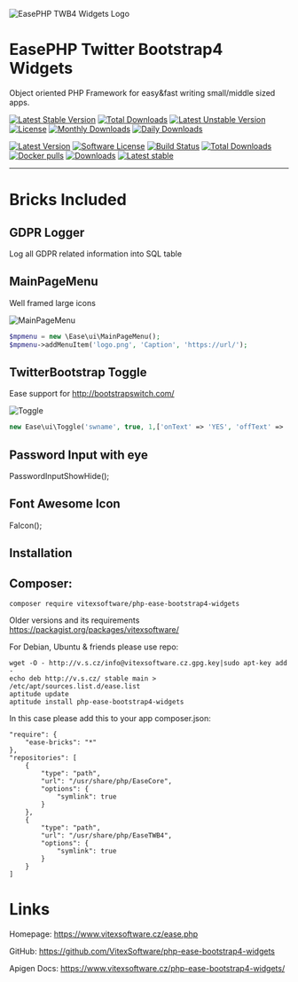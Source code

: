 ![EasePHP TWB4 Widgets Logo](https://raw.githubusercontent.com/VitexSoftware/php-ease-bootstrap4-widgets/master/project-logo.png "Project Logo")

EasePHP Twitter Bootstrap4 Widgets
==================================

Object oriented PHP Framework for easy&fast writing small/middle sized apps.


[![Latest Stable Version](https://poser.pugx.org/vitexsoftware/ease-bootstrap4-widgets/v/stable)](https://packagist.org/packages/vitexsoftware/ease-bootstrap4-widgets)
[![Total Downloads](https://poser.pugx.org/vitexsoftware/ease-bootstrap4-widgets/downloads)](https://packagist.org/packages/vitexsoftware/ease-bootstrap4-widgets)
[![Latest Unstable Version](https://poser.pugx.org/vitexsoftware/ease-bootstrap4-widgets/v/unstable)](https://packagist.org/packages/vitexsoftware/ease-bootstrap4-widgets)
[![License](https://poser.pugx.org/vitexsoftware/ease-bootstrap4-widgets/license)](https://packagist.org/packages/vitexsoftware/ease-bootstrap4-widgets)
[![Monthly Downloads](https://poser.pugx.org/vitexsoftware/ease-bootstrap4-widgets/d/monthly)](https://packagist.org/packages/vitexsoftware/ease-bootstrap4-widgets)
[![Daily Downloads](https://poser.pugx.org/vitexsoftware/ease-bootstrap4-widgets/d/daily)](https://packagist.org/packages/vitexsoftware/ease-bootstrap4-widgets)

[![Latest Version](https://img.shields.io/github/release/VitexSoftware/php-ease-bootstrap4-widgets.svg?style=flat-square)](https://github.com/VitexSoftware/php-ease-bootstrap4-widgets/releases)
[![Software License](https://img.shields.io/badge/license-GPL-brightgreen.svg?style=flat-square)](https://github.com/VitexSoftware/php-ease-bootstrap4-widgets/blob/master/LICENSE)
[![Build Status](https://img.shields.io/travis/VitexSoftware/php-ease-bootstrap4-widgets/master.svg?style=flat-square)](https://travis-ci.org/VitexSoftware/php-ease-bootstrap4-widgets)
[![Total Downloads](https://img.shields.io/packagist/dt/vitexsoftware/php-ease-bootstrap4-widgets.svg?style=flat-square)](https://packagist.org/packages/vitexsoftware/php-ease-bootstrap4-widgets)
[![Docker pulls](https://img.shields.io/docker/pulls/vitexsoftware/php-ease-bootstrap4-widgets.svg)](https://hub.docker.com/r/vitexsoftware/php-ease-bootstrap4-widgets/)
[![Downloads](https://img.shields.io/packagist/dt/vitexsoftware/php-ease-bootstrap4-widgets.svg?style=flat-square)](https://packagist.org/packages/vitexsoftware/php-ease-bootstrap4-widgets)
[![Latest stable](https://img.shields.io/packagist/v/vitexsoftware/php-ease-bootstrap4-widgets.svg?style=flat-square)](https://packagist.org/packages/vitexsoftware/php-ease-bootstrap4-widgets)

---

Bricks Included
===============

GDPR Logger
-----------

Log all GDPR related information into SQL table

MainPageMenu
------------

Well framed large icons

![MainPageMenu](https://raw.githubusercontent.com/VitexSoftware/php-ease-bootstrap4-widgets/master/MainPageMenu.png "Main Page Menu screenshot")

```php
$mpmenu = new \Ease\ui\MainPageMenu();
$mpmenu->addMenuItem('logo.png', 'Caption', 'https://url/');
```

TwitterBootstrap Toggle
-----------------------

Ease support for http://bootstrapswitch.com/ 

![Toggle](https://raw.githubusercontent.com/VitexSoftware/php-ease-bootstrap4-widgets/master/Toggle.png "Main Page Menu screenshot")

```php
new Ease\ui\Toggle('swname', true, 1,['onText' => 'YES', 'offText' => 'NO']);
```

Password Input with eye
-----------------------

PasswordInputShowHide();


Font Awesome Icon
-----------------

FaIcon();


Installation
------------


Composer:
---------

    composer require vitexsoftware/php-ease-bootstrap4-widgets


Older versions and its requirements https://packagist.org/packages/vitexsoftware/


For Debian, Ubuntu & friends please use repo:

    wget -O - http://v.s.cz/info@vitexsoftware.cz.gpg.key|sudo apt-key add -
    echo deb http://v.s.cz/ stable main > /etc/apt/sources.list.d/ease.list
    aptitude update
    aptitude install php-ease-bootstrap4-widgets

In this case please add this to your app composer.json:

    "require": {
        "ease-bricks": "*"
    },
    "repositories": [
        {
            "type": "path",
            "url": "/usr/share/php/EaseCore",
            "options": {
                "symlink": true
            }
        },
        {
            "type": "path",
            "url": "/usr/share/php/EaseTWB4",
            "options": {
                "symlink": true
            }
        }
    ]

Links
=====

Homepage: https://www.vitexsoftware.cz/ease.php

GitHub: https://github.com/VitexSoftware/php-ease-bootstrap4-widgets

Apigen Docs: https://www.vitexsoftware.cz/php-ease-bootstrap4-widgets/
